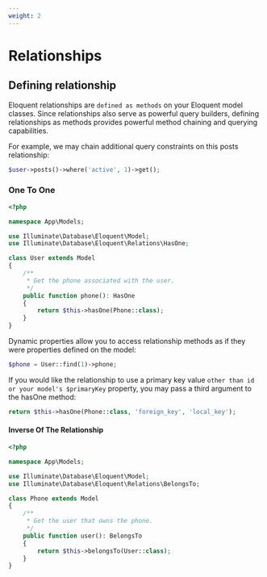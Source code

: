 ```yaml
---
weight: 2
---
```


# Relationships

## Defining relationship

Eloquent relationships are `defined as methods` on your Eloquent model classes. Since relationships also serve as powerful query builders, defining relationships as methods provides powerful method chaining and querying capabilities.

For example, we may chain additional query constraints on this posts relationship:

```php
$user->posts()->where('active', 1)->get();
```

### One To One

```php
<?php

namespace App\Models;

use Illuminate\Database\Eloquent\Model;
use Illuminate\Database\Eloquent\Relations\HasOne;

class User extends Model
{
    /**
     * Get the phone associated with the user.
     */
    public function phone(): HasOne
    {
        return $this->hasOne(Phone::class);
    }
}
```

Dynamic properties allow you to access relationship methods as if they were properties defined on the model:

```php
$phone = User::find(1)->phone;
```

If you would like the relationship to use a primary key value `other than id or your model's $primaryKey` property, you may pass a third argument to the hasOne method:

```php
return $this->hasOne(Phone::class, 'foreign_key', 'local_key');
```

#### Inverse Of The Relationship

```php
<?php

namespace App\Models;

use Illuminate\Database\Eloquent\Model;
use Illuminate\Database\Eloquent\Relations\BelongsTo;

class Phone extends Model
{
    /**
     * Get the user that owns the phone.
     */
    public function user(): BelongsTo
    {
        return $this->belongsTo(User::class);
    }
}
```
